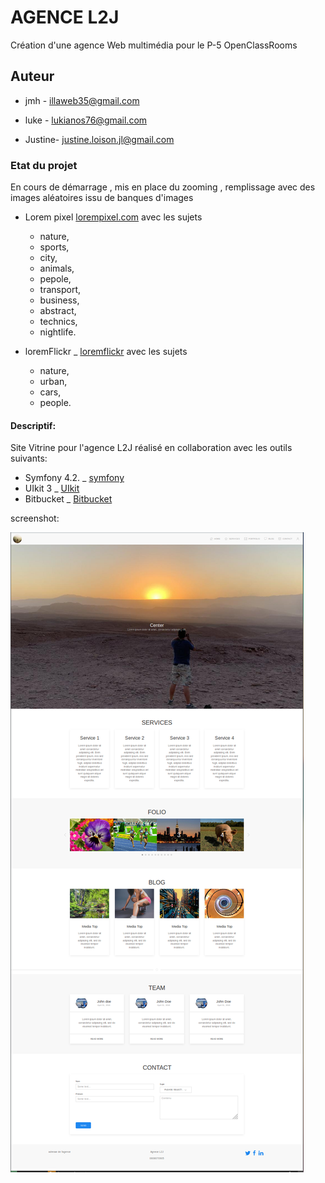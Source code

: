 # AGENCE L2J

Création d'une agence Web multimédia pour le P-5 OpenClassRooms

## Auteur

- jmh - illaweb35@gmail.com

- luke - lukianos76@gmail.com

- Justine- justine.loison.jl@gmail.com

### Etat du projet

En cours de démarrage , mis en place du zooming , remplissage avec des images aléatoires issu de banques d'images

- Lorem pixel  [lorempixel.com](https://lorempixel.com) avec les sujets
    - nature,
    - sports,
    - city,
    - animals,
    - pepole,
    - transport,
    - business,
    - abstract,
    - technics,
    - nightlife.

- loremFlickr _ [loremflickr](https://loremflickr.com) avec les sujets

    - nature,
    - urban,
    - cars,
    - people.

#### Descriptif:

Site Vitrine pour l'agence L2J réalisé en collaboration avec les outils suivants:

- Symfony 4.2. _ [symfony](https://symfony.com)
- UIkit 3  _ [UIkit](https://getuikit.com/)
- Bitbucket  _ [Bitbucket](https://bitbucket.org)

screenshot:

![Projet Agence L2J One-page](/public/img/onePage.png "One-page")